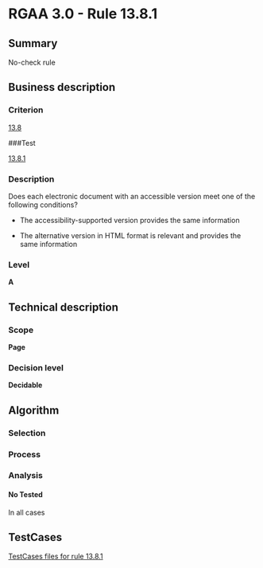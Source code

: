 # RGAA 3.0 -  Rule 13.8.1

## Summary

No-check rule

## Business description

### Criterion

[13.8](http://asqatasun.github.io/RGAA--3.0--EN/RGAA3.0_Criteria_English_version_v1.html#crit-13-8)

###Test

[13.8.1](http://asqatasun.github.io/RGAA--3.0--EN/RGAA3.0_Criteria_English_version_v1.html#test-13-8-1)

### Description
Does each electronic
    document with an accessible version meet one of the
    following conditions?
    <ul><li> The accessibility-supported version provides the
   same information</li>
  <li> The alternative version in HTML format is
   relevant and provides the same information</li>
    </ul> 


### Level

**A**

## Technical description

### Scope

**Page**

### Decision level

**Decidable**

## Algorithm

### Selection

### Process

### Analysis

#### No Tested 

In all cases







##  TestCases 

[TestCases files for rule 13.8.1](https://github.com/Asqatasun/Asqatasun/tree/master/rules/rules-rgaa3.0/src/test/resources/testcases/rgaa30/Rgaa30Rule130801/) 


